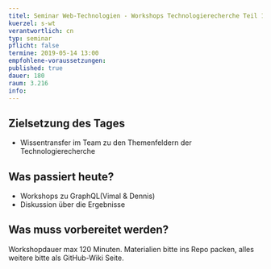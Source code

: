 ```yaml
---
titel: Seminar Web-Technologien - Workshops Technologierecherche Teil 1
kuerzel: s-wt
verantwortlich: cn
typ: seminar
pflicht: false
termine: 2019-05-14 13:00
empfohlene-voraussetzungen: 
published: true
dauer: 180
raum: 3.216
info: 
---
```


## Zielsetzung des Tages
- Wissentransfer im Team zu den Themenfeldern der Technologierecherche

## Was passiert heute?
- Workshops zu GraphQL(Vimal & Dennis)
- Diskussion über die Ergebnisse

## Was muss vorbereitet werden?
Workshopdauer max 120 Minuten. Materialien bitte ins Repo packen, alles weitere bitte als GitHub-Wiki Seite.